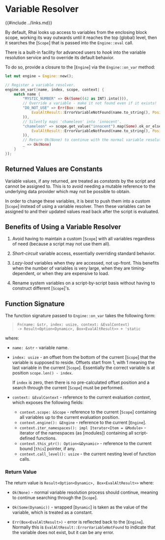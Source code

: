 Variable Resolver
=================

{{#include ../links.md}}

By default, Rhai looks up access to variables from the enclosing block scope,
working its way outwards until it reaches the top (global) level, then it
searches the [`Scope`] that is passed into the `Engine::eval` call.

There is a built-in facility for advanced users to _hook_ into the variable
resolution service and to override its default behavior.

To do so, provide a closure to the [`Engine`] via the `Engine::on_var` method:

```rust
let mut engine = Engine::new();

// Register a variable resolver.
engine.on_var(|name, index, scope, context| {
    match name {
        "MYSTIC_NUMBER" => Ok(Some((42 as INT).into())),
        // Override a variable - make it not found even if it exists!
        "DO_NOT_USE" => Err(Box::new(
            EvalAltResult::ErrorVariableNotFound(name.to_string(), Position::none())
        )),
        // Silently maps 'chameleon' into 'innocent'.
        "chameleon" => scope.get_value("innocent").map(Some).ok_or_else(|| Box::new(
            EvalAltResult::ErrorVariableNotFound(name.to_string(), Position::none())
        )),
        // Return Ok(None) to continue with the normal variable resolution process.
        _ => Ok(None)
    }
});
```


Returned Values are Constants
----------------------------

Variable values, if any returned, are treated as _constants_ by the script and cannot be assigned to.
This is to avoid needing a mutable reference to the underlying data provider which may not be possible to obtain.

In order to change these variables, it is best to push them into a custom [`Scope`] instead of using
a variable resolver. Then these variables can be assigned to and their updated values read back after
the script is evaluated.


Benefits of Using a Variable Resolver
------------------------------------

1. Avoid having to maintain a custom [`Scope`] with all variables regardless of need (because a script may not use them all).

2. _Short-circuit_ variable access, essentially overriding standard behavior.

3. _Lazy-load_ variables when they are accessed, not up-front. This benefits when the number of variables is very large, when they are timing-dependent, or when they are expensive to load.

4. Rename system variables on a script-by-script basis without having to construct different [`Scope`]'s.


Function Signature
------------------

The function signature passed to `Engine::on_var` takes the following form:

> `Fn(name: &str, index: usize, context: &EvalContext)`  
> `-> Result<Option<Dynamic>, Box<EvalAltResult>> + 'static`

where:

* `name: &str` - variable name.

* `index: usize` - an offset from the bottom of the current [`Scope`] that the variable is supposed to reside.
  Offsets start from 1, with 1 meaning the last variable in the current [`Scope`].  Essentially the correct variable is at position `scope.len() - index`.

  If `index` is zero, then there is no pre-calculated offset position and a search through the current [`Scope`] must be performed.

* `context: &EvalContext` - reference to the current evaluation _context_, which exposes the following fields:
  * `context.scope: &Scope` - reference to the current [`Scope`] containing all variables up to the current evaluation position.
  * `context.engine(): &Engine` - reference to the current [`Engine`].
  * `context.iter_namespaces(): impl Iterator<Item = &Module>` - iterator of the namespaces (as [modules]) containing all script-defined functions.
  * `context.this_ptr(): Option<&Dynamic>` - reference to the current bound [`this`] pointer, if any.
  * `context.call_level(): usize` - the current nesting level of function calls.

### Return Value

The return value is `Result<Option<Dynamic>, Box<EvalAltResult>>` where:

* `Ok(None)` - normal variable resolution process should continue, meaning to continue searching through the [`Scope`].

* `Ok(Some(Dynamic))` - wrapped [`Dynamic`] is taken as the value of the variable, which is treated as a constant.

* `Err(Box<EvalAltResult>)` - error is reflected back to the [`Engine`].
  Normally this is `EvalAltResult::ErrorVariableNotFound` to indicate that the variable does not exist, but it can be any error.

